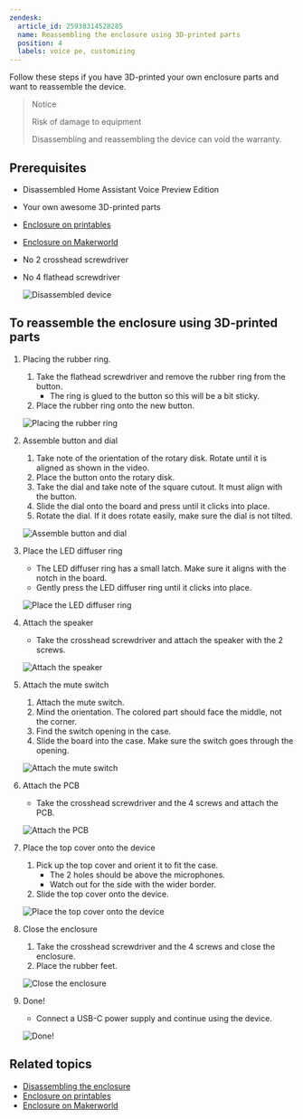 ```yaml
---
zendesk:
  article_id: 25938314528285
  name: Reassembling the enclosure using 3D-printed parts
  position: 4
  labels: voice pe, customizing
---
```


Follow these steps if you have 3D-printed your own enclosure parts and want to reassemble the device.

>Notice
>
>Risk of damage to equipment
>
>Disassembling and reassembling the device can void the warranty.

## Prerequisites

- Disassembled Home Assistant Voice Preview Edition
- Your own awesome 3D-printed parts
- [Enclosure on printables](https://www.printables.com/model/1110526)
- [Enclosure on Makerworld](https://makerworld.com/models/885769)
- No 2 crosshead screwdriver
- No 4 flathead screwdriver

   ![Disassembled device](/static/img/voice-pe/voice_assembly_prereq_small.jpg)

## To reassemble the enclosure using 3D-printed parts

1. Placing the rubber ring.
   1. Take the flathead screwdriver and remove the rubber ring from the button.
      - The ring is glued to the button so this will be a bit sticky.
   2. Place the rubber ring onto the new button.

    ![Placing the rubber ring](/static/img/voice-pe/voice_replace_rubber_ring_480.webp)

2. Assemble button and dial
   1. Take note of the orientation of the rotary disk. Rotate until it is aligned as shown in the video.
   2. Place the button onto the rotary disk.
   3. Take the dial and take note of the square cutout. It must align with the button.
   4. Slide the dial onto the board and press until it clicks into place.
   5. Rotate the dial. If it does rotate easily, make sure the dial is not tilted.

    ![Assemble button and dial](/static/img/voice-pe/voice_assemble_dial_480.webp)

3. Place the LED diffuser ring
   - The LED diffuser ring has a small latch. Make sure it aligns with the notch in the board.
   - Gently press the LED diffuser ring until it clicks into place.

    ![Place the LED diffuser ring](/static/img/voice-pe/voice_place_diffuser_480.webp)

4. Attach the speaker
   - Take the crosshead screwdriver and attach the speaker with the 2 screws.

    ![Attach the speaker](/static/img/voice-pe/12_assemble_speaker_small.png)

5. Attach the mute switch
   1. Attach the mute switch.
   2. Mind the orientation. The colored part should face the middle, not the corner.
   3. Find the switch opening in the case.
   4. Slide the board into the case. Make sure the switch goes through the opening.

   ![Attach the mute switch](/static/img/voice-pe/voice_assemble_mute_switch_480.webp)

6. Attach the PCB
   - Take the crosshead screwdriver and the 4 screws and attach the PCB.

    ![Attach the PCB](/static/img/voice-pe/14_add_pcb_screws_small.png)

7. Place the top cover onto the device
   1. Pick up the top cover and orient it to fit the case.
      - The 2 holes should be above the microphones.
      - Watch out for the side with the wider border.
   2. Slide the top cover onto the device.

    ![Place the top cover onto the device](/static/img/voice-pe/voice_assemble_top_cover_480.webp)

8. Close the enclosure
   1. Take the crosshead screwdriver and the 4 screws and close the enclosure.
   2. Place the rubber feet.

   ![Close the enclosure](/static/img/voice-pe/16_add_4_screws_and_rubber_pads_small.png)

9. Done!
   - Connect a USB-C power supply and continue using the device.

    ![Done!](/static/img/voice-pe/15_add_top_enclosure_small.png)

## Related topics

- [Disassembling the enclosure](/hc/en-us/articles/25938306296605)
- [Enclosure on printables](https://www.printables.com/model/1110526)
- [Enclosure on Makerworld](https://makerworld.com/models/885769)
